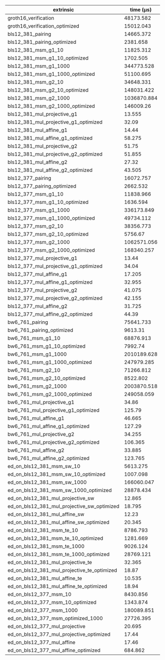 | extrinsic                                   | time (µs)   |
| ------------------------------------------- | ----------- |
| groth16_verification                        | 48173.582   |
| groth16_verification_optimized              | 15012.043   |
| bls12_381_pairing                           | 14665.372   |
| bls12_381_pairing_optimized                 | 2381.658    |
| bls12_381_msm_g1_10                         | 11825.312   |
| bls12_381_msm_g1_10_optimized               | 1702.505    |
| bls12_381_msm_g1_1000                       | 344773.528  |
| bls12_381_msm_g1_1000_optimized             | 51100.695   |
| bls12_381_msm_g2_10                         | 34648.331   |
| bls12_381_msm_g2_10_optimized               | 148031.422  |
| bls12_381_msm_g2_1000                       | 1036870.884 |
| bls12_381_msm_g2_1000_optimized             | 146009.26   |
| bls12_381_mul_projective_g1                 | 13.555      |
| bls12_381_mul_projective_g1_optimized       | 32.09       |
| bls12_381_mul_affine_g1                     | 14.44       |
| bls12_381_mul_affine_g1_optimized           | 58.275      |
| bls12_381_mul_projective_g2                 | 51.75       |
| bls12_381_mul_projective_g2_optimized       | 51.855      |
| bls12_381_mul_affine_g2                     | 27.32       |
| bls12_381_mul_affine_g2_optimized           | 43.505      |
| bls12_377_pairing                           | 16072.757   |
| bls12_377_pairing_optimized                 | 2662.532    |
| bls12_377_msm_g1_10                         | 11838.966   |
| bls12_377_msm_g1_10_optimized               | 1636.594    |
| bls12_377_msm_g1_1000                       | 336173.849  |
| bls12_377_msm_g1_1000_optimized             | 49734.112   |
| bls12_377_msm_g2_10                         | 38356.773   |
| bls12_377_msm_g2_10_optimized               | 5756.67     |
| bls12_377_msm_g2_1000                       | 1062571.056 |
| bls12_377_msm_g2_1000_optimized             | 168340.257  |
| bls12_377_mul_projective_g1                 | 13.44       |
| bls12_377_mul_projective_g1_optimized       | 34.04       |
| bls12_377_mul_affine_g1                     | 17.205      |
| bls12_377_mul_affine_g1_optimized           | 32.955      |
| bls12_377_mul_projective_g2                 | 41.075      |
| bls12_377_mul_projective_g2_optimized       | 42.155      |
| bls12_377_mul_affine_g2                     | 31.725      |
| bls12_377_mul_affine_g2_optimized           | 44.39       |
| bw6_761_pairing                             | 75641.733   |
| bw6_761_pairing_optimized                   | 9613.31     |
| bw6_761_msm_g1_10                           | 68876.913   |
| bw6_761_msm_g1_10_optimized                 | 7992.74     |
| bw6_761_msm_g1_1000                         | 2010189.628 |
| bw6_761_msm_g1_1000_optimized               | 247979.285  |
| bw6_761_msm_g2_10                           | 71266.812   |
| bw6_761_msm_g2_10_optimized                 | 8522.802    |
| bw6_761_msm_g2_1000                         | 2003870.518 |
| bw6_761_msm_g2_1000_optimized               | 249058.059  |
| bw6_761_mul_projective_g1                   | 34.86       |
| bw6_761_mul_projective_g1_optimized         | 125.79      |
| bw6_761_mul_affine_g1                       | 46.665      |
| bw6_761_mul_affine_g1_optimized             | 127.29      |
| bw6_761_mul_projective_g2                   | 34.255      |
| bw6_761_mul_projective_g2_optimized         | 106.365     |
| bw6_761_mul_affine_g2                       | 33.885      |
| bw6_761_mul_affine_g2_optimized             | 123.765     |
| ed_on_bls12_381_msm_sw_10                   | 5613.275    |
| ed_on_bls12_381_msm_sw_10_optimized         | 1007.098    |
| ed_on_bls12_381_msm_sw_1000                 | 166060.047  |
| ed_on_bls12_381_msm_sw_1000_optimized       | 28878.434   |
| ed_on_bls12_381_mul_projective_sw           | 12.865      |
| ed_on_bls12_381_mul_projective_sw_optimized | 18.795      |
| ed_on_bls12_381_mul_affine_sw               | 12.23       |
| ed_on_bls12_381_mul_affine_sw_optimized     | 20.345      |
| ed_on_bls12_381_msm_te_10                   | 8786.793    |
| ed_on_bls12_381_msm_te_10_optimized         | 1281.669    |
| ed_on_bls12_381_msm_te_1000                 | 9026.124    |
| ed_on_bls12_381_msm_te_1000_optimized       | 28769.121   |
| ed_on_bls12_381_mul_projective_te           | 32.365      |
| ed_on_bls12_381_mul_projective_te_optimized | 18.87       |
| ed_on_bls12_381_mul_affine_te               | 10.535      |
| ed_on_bls12_381_mul_affine_te_optimized     | 18.94       |
| ed_on_bls12_377_msm_10                      | 8430.856    |
| ed_on_bls12_377_msm_10_optimized            | 1343.874    |
| ed_on_bls12_377_msm_1000                    | 180089.851  |
| ed_on_bls12_377_msm_optimized_1000          | 27726.395   |
| ed_on_bls12_377_mul_projective              | 20.695      |
| ed_on_bls12_377_mul_projective_optimized    | 17.44       |
| ed_on_bls12_377_mul_affine                  | 17.46       |
| ed_on_bls12_377_mul_affine_optimized        | 684.862     |
